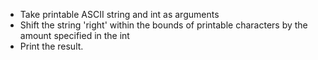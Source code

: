  * Take printable ASCII string and int as arguments
 * Shift the string 'right' within the bounds of printable characters
 by the amount specified in the int
 * Print the result.